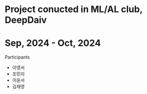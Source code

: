 # Project conucted in ML/AL club, DeepDaiv
# Sep, 2024 - Oct, 2024


Participants
 * 이영서
 * 조민지
 * 이윤서
 * 김재영


